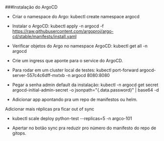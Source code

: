 ###Instalação do ArgoCD

- Criar o namespace do Argo:
kubectl create namespace argocd

- Instalar o ArgoCD:
kubectl apply -n argocd -f https://raw.githubusercontent.com/argoproj/argo-cd/stable/manifests/install.yaml

- Verificar objetos do Argo no namespace ArgoCD:
kubectl get all -n argocd

- Crie um ingress que aponte para o service do ArgoCD.

- Para rodar em um cluster local de testes:
kubectl port-forward argocd-server-557c4c6dff-mxtxb -n argocd 8080:8080

- Pegar a senha admin default da instalação:
kubectl -n argocd get secret argocd-initial-admin-secret -o jsonpath="{.data.password}" | base64 -d

- Adicionar app apontando pra um repo de manifestos ou helm.

Adicionar mais réplicas pra ficar out of sync
- kubectl scale deploy python-test --replicas=5 -n argco-101

- Apertar no botão sync pra reduzir pro número do manifesto do repo de gitops.
